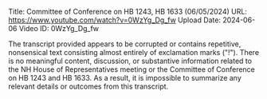 Title: Committee of Conference on HB 1243, HB 1633 (06/05/2024)
URL: https://www.youtube.com/watch?v=0WzYg_Dg_fw
Upload Date: 2024-06-06
Video ID: 0WzYg_Dg_fw

The transcript provided appears to be corrupted or contains repetitive, nonsensical text consisting almost entirely of exclamation marks ("!"). There is no meaningful content, discussion, or substantive information related to the NH House of Representatives meeting or the Committee of Conference on HB 1243 and HB 1633. As a result, it is impossible to summarize any relevant details or outcomes from this transcript.